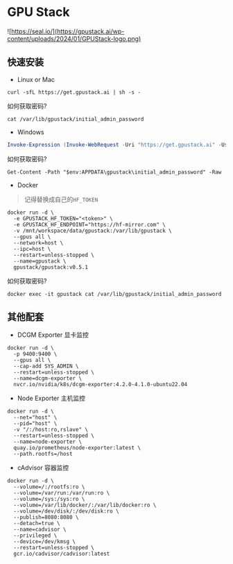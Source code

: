 # GPU Stack

![https://seal.io/](https://gpustack.ai/wp-content/uploads/2024/01/GPUStack-logo.png)

## 快速安装

- Linux or Mac
  
```shell
curl -sfL https://get.gpustack.ai | sh -s -
```

如何获取密码?
```shell
cat /var/lib/gpustack/initial_admin_password
```

- Windows

```powershell
Invoke-Expression (Invoke-WebRequest -Uri "https://get.gpustack.ai" -UseBasicParsing).Content
```

如何获取密码?
```
Get-Content -Path "$env:APPDATA\gpustack\initial_admin_password" -Raw
```

- Docker

> 记得替换成自己的`HF_TOKEN`

```shell
docker run -d \
  -e GPUSTACK_HF_TOKEN="<token>" \
  -e GPUSTACK_HF_ENDPOINT="https://hf-mirror.com" \
  -v /mnt/workspace/data/gpustack:/var/lib/gpustack \
  --gpus all \
  --network=host \
  --ipc=host \
  --restart=unless-stopped \
  --name=gpustack \
  gpustack/gpustack:v0.5.1
```

如何获取密码?
```
docker exec -it gpustack cat /var/lib/gpustack/initial_admin_password
```

## 其他配套

- DCGM Exporter 显卡监控

```shell
docker run -d \
  -p 9400:9400 \
  --gpus all \
  --cap-add SYS_ADMIN \
  --restart=unless-stopped \
  --name=dcgm-exporter \
  nvcr.io/nvidia/k8s/dcgm-exporter:4.2.0-4.1.0-ubuntu22.04
```

- Node Exporter 主机监控

```shell
docker run -d \
  --net="host" \
  --pid="host" \
  -v "/:/host:ro,rslave" \
  --restart=unless-stopped \
  --name=node-exporter \
  quay.io/prometheus/node-exporter:latest \
  --path.rootfs=/host
```

- cAdvisor 容器监控

```shell
docker run -d \
  --volume=/:/rootfs:ro \
  --volume=/var/run:/var/run:ro \
  --volume=/sys:/sys:ro \
  --volume=/var/lib/docker/:/var/lib/docker:ro \
  --volume=/dev/disk/:/dev/disk:ro \
  --publish=8080:8080 \
  --detach=true \
  --name=cadvisor \
  --privileged \
  --device=/dev/kmsg \
  --restart=unless-stopped \
  gcr.io/cadvisor/cadvisor:latest
```
